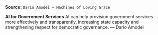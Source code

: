 **Source:** `Dario Amodei — Machines of Loving Grace`

**AI for Government Services**
AI can help provision government services more effectively and transparently, increasing state capacity and strengthening respect for democratic governance. — Dario Amodei
